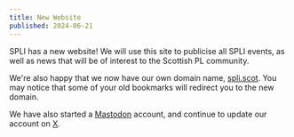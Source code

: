 ```yaml
---
title: New Website
published: 2024-06-21
---
```

SPLI has a new website! We will use this site to publicise all SPLI events, as well as news that will be of interest to the Scottish PL community.

We're also happy that we now have our own domain name, [spli.scot](https://spli.scot). You may notice that some of your old bookmarks will redirect you to the new domain.

We have also started a [Mastodon](https://mastodon.scot/@spli) account, and continue to update our account on [X](https://x.com/scottish_pli).
